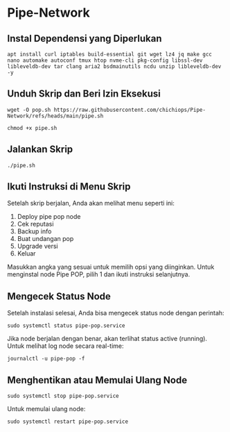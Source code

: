 # Pipe-Network

## Instal Dependensi yang Diperlukan
```
apt install curl iptables build-essential git wget lz4 jq make gcc nano automake autoconf tmux htop nvme-cli pkg-config libssl-dev libleveldb-dev tar clang aria2 bsdmainutils ncdu unzip libleveldb-dev -y
```
## Unduh Skrip dan Beri Izin Eksekusi

```
wget -O pop.sh https://raw.githubusercontent.com/chichiops/Pipe-Network/refs/heads/main/pipe.sh
```
```
chmod +x pipe.sh
```
##  Jalankan Skrip
```
./pipe.sh 
```
## Ikuti Instruksi di Menu Skrip
Setelah skrip berjalan, Anda akan melihat menu seperti ini:
1. Deploy pipe pop node
2. Cek reputasi
3. Backup info
4. Buat undangan pop
5. Upgrade versi
6. Keluar

Masukkan angka yang sesuai untuk memilih opsi yang diinginkan. Untuk menginstal node Pipe POP, pilih 1 dan ikuti instruksi selanjutnya.

## Mengecek Status Node 
Setelah instalasi selesai, Anda bisa mengecek status node dengan perintah:
```
sudo systemctl status pipe-pop.service
```
Jika node berjalan dengan benar, akan terlihat status active (running). Untuk melihat log node secara real-time:
```
journalctl -u pipe-pop -f
```
## Menghentikan atau Memulai Ulang Node
```
sudo systemctl stop pipe-pop.service
```
Untuk memulai ulang node:
```
sudo systemctl restart pipe-pop.service
```
